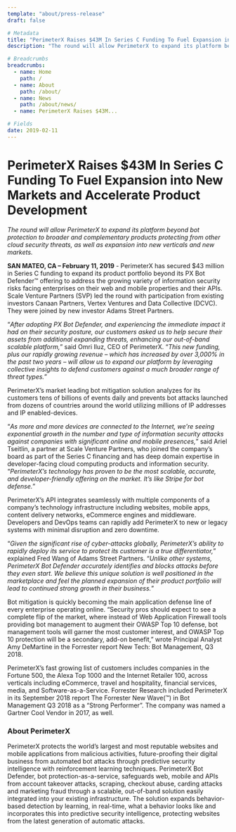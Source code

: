 ```yaml
---
template: "about/press-release"
draft: false

# Metadata
title: "PerimeterX Raises $43M In Series C Funding To Fuel Expansion into New Markets and Accelerate Product Development"
description: "The round will allow PerimeterX to expand its platform beyond bot protection to broader and complementary products protecting from other cloud security threats, as well as expansion into new verticals and new markets."

# Breadcrumbs
breadcrumbs:
  - name: Home
    path: /
  - name: About
    path: /about/
  - name: News
    path: /about/news/
  - name: PerimeterX Raises $43M...

# Fields
date: 2019-02-11
---
```


# PerimeterX Raises \$43M In Series C Funding To Fuel Expansion into New Markets and Accelerate Product Development

_The round will allow PerimeterX to expand its platform beyond bot protection to broader and complementary products protecting from other cloud security threats, as well as expansion into new verticals and new markets._

**SAN MATEO, CA – February 11, 2019** - PerimeterX has secured \$43 million in Series C funding to expand its product portfolio beyond its PX Bot Defender™ offering to address the growing variety of information security risks facing enterprises on their web and mobile properties and their APIs. Scale Venture Partners (SVP) led the round with participation from existing investors Canaan Partners, Vertex Ventures and Data Collective (DCVC). They were joined by new investor Adams Street Partners.

“_After adopting PX Bot Defender, and experiencing the immediate impact it had on their security posture, our customers asked us to help secure their assets from additional expanding threats, enhancing our out-of-band scalable platform,_” said Omri Iluz, CEO of PerimeterX. “_This new funding, plus our rapidly growing revenue – which has increased by over 3,000% in the past two years – will allow us to expand our platform by leveraging collective insights to defend customers against a much broader range of threat types._”

PerimeterX’s market leading bot mitigation solution analyzes for its customers tens of billions of events daily and prevents bot attacks launched from dozens of countries around the world utilizing millions of IP addresses and IP enabled-devices.

“_As more and more devices are connected to the Internet, we're seeing exponential growth in the number and type of information security attacks against companies with significant online and mobile presences,_” said Ariel Tseitlin, a partner at Scale Venture Partners, who joined the company’s board as part of the Series C financing and has deep domain expertise in developer-facing cloud computing products and information security. “_PerimeterX’s technology has proven to be the most scalable, accurate, and developer-friendly offering on the market. It’s like Stripe for bot defense._”

PerimeterX’s API integrates seamlessly with multiple components of a company’s technology infrastructure including websites, mobile apps, content delivery networks, eCommerce engines and middleware. Developers and DevOps teams can rapidly add PerimeterX to new or legacy systems with minimal disruption and zero downtime.

“_Given the significant rise of cyber-attacks globally, PerimeterX’s ability to rapidly deploy its service to protect its customer is a true differentiator,_” explained Fred Wang of Adams Street Partners. “_Unlike other systems, PerimeterX Bot Defender accurately identifies and blocks attacks before they even start. We believe this unique solution is well positioned in the marketplace and feel the planned expansion of their product portfolio will lead to continued strong growth in their business._”

Bot mitigation is quickly becoming the main application defense line of every enterprise operating online. “Security pros should expect to see a complete flip of the market, where instead of Web Application Firewall tools providing bot management to augment their OWASP Top 10 defense, bot management tools will garner the most customer interest, and OWASP Top 10 protection will be a secondary, add-on benefit,” wrote Principal Analyst Amy DeMartine in the Forrester report New Tech: Bot Management, Q3 2018.

PerimeterX’s fast growing list of customers includes companies in the Fortune 500, the Alexa Top 1000 and the Internet Retailer 100, across verticals including eCommerce, travel and hospitality, financial services, media, and Software-as-a-Service. Forrester Research included PerimeterX in its September 2018 report The Forrester New Wave(™) in Bot Management Q3 2018 as a “Strong Performer”. The company was named a Gartner Cool Vendor in 2017, as well.

### About PerimeterX 

PerimeterX protects the world’s largest and most reputable websites and mobile applications from malicious activities, future-proofing their digital business from automated bot attacks through predictive security intelligence with reinforcement learning techniques. PerimeterX Bot Defender, bot protection-as-a-service, safeguards web, mobile and APIs from account takeover attacks, scraping, checkout abuse, carding attacks and marketing fraud through a scalable, out-of-band solution easily integrated into your existing infrastructure. The solution expands behavior-based detection by learning, in real-time, what a behavior looks like and incorporates this into predictive security intelligence, protecting websites from the latest generation of automatic attacks.
